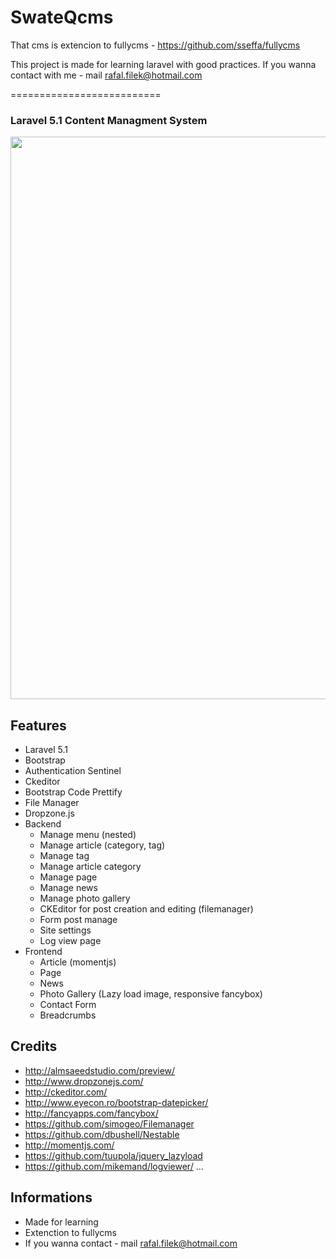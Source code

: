 SwateQcms
==========================

That cms is extencion to fullycms - <a href="https://github.com/sseffa/fullycms"> https://github.com/sseffa/fullycms </a>

This project is made for learning laravel with good practices.
If you wanna contact with me - mail rafal.filek@hotmail.com

==========================

### Laravel 5.1 Content Managment System


<img src="https://raw.githubusercontent.com/sseffa/fullycms/master/screenshots/1.png" width="900" />

## Features

* Laravel 5.1
* Bootstrap
* Authentication Sentinel
* Ckeditor
* Bootstrap Code Prettify
* File Manager
* Dropzone.js
* Backend
  * Manage menu (nested)
  * Manage article (category, tag)
  * Manage tag
  * Manage article category
  * Manage page
  * Manage news
  * Manage photo gallery
  * CKEditor for post creation and editing (filemanager)
  * Form post manage
  * Site settings
  * Log view page
* Frontend
  * Article (momentjs)
  * Page
  * News
  * Photo Gallery (Lazy load image, responsive fancybox)
  * Contact Form
  * Breadcrumbs


## Credits
 * <http://almsaeedstudio.com/preview/>
 * <http://www.dropzonejs.com/>
 * <http://ckeditor.com/>
 * <http://www.eyecon.ro/bootstrap-datepicker/>
 * <http://fancyapps.com/fancybox/>
 * <https://github.com/simogeo/Filemanager>
 * <https://github.com/dbushell/Nestable>
 * <http://momentjs.com/>
 * <https://github.com/tuupola/jquery_lazyload>
 * <https://github.com/mikemand/logviewer/>
...

## Informations
  * Made for learning
  * Extenction to fullycms
  * If you wanna contact - mail rafal.filek@hotmail.com
